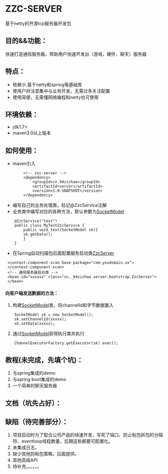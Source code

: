 # ZZC-SERVER 
 基于netty的开源tcp服务器开发包

## 目的&&功能：
快速打造通信服务器，帮助用户快速开发出（游戏，硬件，聊天）服务器
## 特点：
* 依赖少,基于netty和spring等基础库
* 使用户将注意集中与业务开发，无需过多关注配置
* 使用简便，无需懂网络编程和netty也可使用
## 环境依赖：
* jdk1.7+
* maven3.0以上版本

## 如何使用：
* maven引入
```
        <!-- zzc-server -->
        <dependency>
            <groupId>cn.94zichao</groupId>
            <artifactId>server</artifactId>
            <version>1.0-SNAPSHOT</version>
        </dependency>
```
* 编写自己的业务处理类，标记@ZzcService注解
* 业务类中编写对应的各种方法，默认参数为[SocketModel]
```
    @ZzcService("test")
    public class MyTestZzcService {
        public void test(SocketModel sk){
        sk.getData();
        }
    }
```
* 在Spring自动扫描包后面配置服务启动类[ZzcServer]
```   
 <context:component-scan base-package="com.youdomain.xx">
 </context:component-scan>
 <!-- 通信服务器启动类 -->
 <bean id="xxxxxx" class="cn._94zichao.server.bootstrap.ZzcServer">
 </bean>
```
#### 向客户端发送数据的方法：
1. 构建[SocketModel]类，将channelId和字节数据置入
```
    SocketModel sk = new SocketModel();
    sk.setChannelId(xxxxx);
    sk.setData(xxxxx);
```
2. 通过[SocketModel]获得执行类并执行 
```
    ChannelExecutorFactory.getExecutor(sk).exec();
```
[ZzcServer]: ZzcServer.md  "ZzcServer 的启动类"
[SocketModel]: SocketModel.md  "SocketModel 类"
## 教程(未完成，先填个坑)：
1. 与spring集成的demo
2. 与spring boot集成的demo
3. 一个简单的聊天服务器

## 文档（坑先占好）：

## 缺陷（待完善部分）：
1. 项目启动时为了配合公司产品的快速开发，写死了端口、防止粘包拆包的分隔符、eventloop线程数量，后期这些都要可配置化。
2. 未集成日志。
3. 缺少其他防粘包策略，后面提供。
4. 其他高级API
5. 待补充。。。。。。

